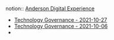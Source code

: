 notion:: [Anderson Digital Experience](https://www.notion.so/rangle/Anderson-Digital-Experience-6875368cb21a4bda819da881bfb8cb6e)

- [Technology Governance - 2021-10-27](https://docs.google.com/presentation/d/1M5aADFWOcOdPiccXhTV6qiTjYVdswgXe1GEtf5i-G60/edit#slide=id.g485c9dd766_1_427)
- [Technology Governance - 2021-10-06](https://docs.google.com/presentation/d/1ra_wn5heJQQhwTItzAXoFc7EMIGbAHueMHo1i7iG0zc/edit#slide=id.g485c9dd766_1_427)
-